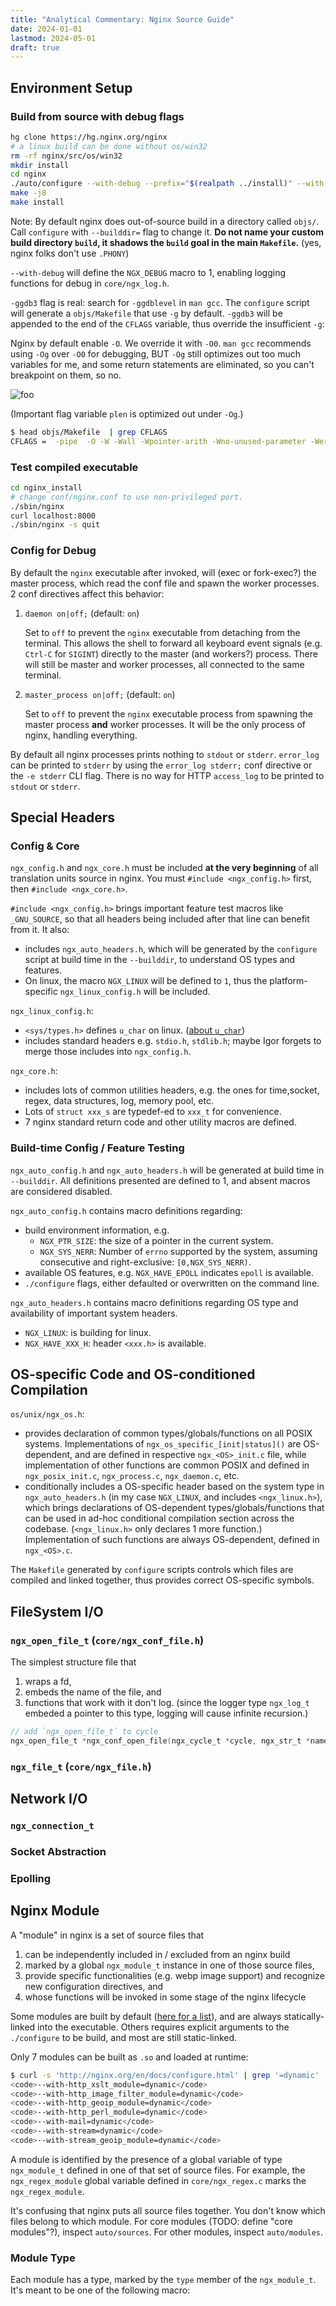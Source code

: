 ```yaml
---
title: "Analytical Commentary: Nginx Source Guide"
date: 2024-01-01
lastmod: 2024-05-01
draft: true
---
```


## Environment Setup

### Build from source with debug flags

```bash
hg clone https://hg.nginx.org/nginx
# a linux build can be done without os/win32
rm -rf nginx/src/os/win32
mkdir install
cd nginx
./auto/configure --with-debug --prefix="$(realpath ../install)" --with-cc-opt='-ggdb3 -O0'
make -j8
make install
```

Note: By default nginx does out-of-source build in a directory called `objs/`. Call `configure` with `--builddir=` flag to change it. **Do not name your custom build directory `build`, it shadows the `build` goal in the main `Makefile`.** (yes, nginx folks don't use `.PHONY`)

`--with-debug` will define the `NGX_DEBUG` macro to 1, enabling logging functions for debug in `core/ngx_log.h`.

`-ggdb3` flag is real: search for `-ggdblevel` in `man gcc`. The `configure` script will generate a `objs/Makefile` that use `-g` by default. `-ggdb3` will be appended to the end of the `CFLAGS` variable, thus override the insufficient `-g`:

Nginx by default enable `-O`. We override it with `-O0`. `man gcc` recommends using `-Og` over `-O0` for debugging, BUT `-Og` still optimizes out too much variables for me, and some return statements are eliminated, so you can't breakpoint on them, so no.

![foo](plen.png)

(Important flag variable `plen` is optimized out under `-Og`.)

```bash
$ head objs/Makefile  | grep CFLAGS
CFLAGS =  -pipe  -O -W -Wall -Wpointer-arith -Wno-unused-parameter -Werror -g -ggdb3 -O0
```

### Test compiled executable

```bash
cd nginx_install
# change conf/nginx.conf to use non-privileged port.
./sbin/nginx
curl localhost:8000
./sbin/nginx -s quit
```


### Config for Debug

By default the `nginx` executable after invoked, will (exec or fork-exec?) the master process, which read the conf file and spawn the worker processes. 2 conf directives affect this behavior:

1. `daemon on|off;` (default: `on`)
    
    Set to `off` to prevent the `nginx` executable from detaching from the terminal. This allows the shell to forward all keyboard event signals (e.g. `Ctrl-C` for `SIGINT`) directly to the master (and workers?) process. There will still be master and worker processes, all connected to the same terminal.

2. `master_process on|off;` (default: `on`)

    Set to `off` to prevent the `nginx` executable process from spawning the master process **and** worker processes. It will be the only process of nginx, handling everything.

By default all nginx processes prints nothing to `stdout` or `stderr`. `error_log` can be printed to `stderr` by using the `error_log stderr;` conf directive or the `-e stderr` CLI flag. There is no way for HTTP `access_log` to be printed to `stdout` or `stderr`.

Special Headers
--------------

### Config & Core

`ngx_config.h` and `ngx_core.h` must be included **at the very beginning** of all translation units source in nginx. You must `#include <ngx_config.h>` first, then `#include <ngx_core.h>`.

`#include <ngx_config.h>` brings important feature test macros like `_GNU_SOURCE`, so that all headers being included after that line can benefit from it. It also:

- includes `ngx_auto_headers.h`, which will be generated by the `configure` script at build time in the `--builddir`, to understand OS types and features.
- On linux, the macro `NGX_LINUX` will be defined to `1`, thus the platform-specific `ngx_linux_config.h` will be included. 

`ngx_linux_config.h`:

- `<sys/types.h>` defines `u_char` on linux. ([about `u_char`](https://stackoverflow.com/questions/1918934/is-u-char-a-standard))
- includes standard headers e.g. `stdio.h`, `stdlib.h`; maybe Igor forgets to merge those includes into `ngx_config.h`.

`ngx_core.h`:
- includes lots of common utilities headers, e.g. the ones for time,socket, regex, data structures, log, memory pool, etc.
- Lots of `struct xxx_s` are typedef-ed to `xxx_t` for convenience.
- 7 nginx standard return code and other utility macros are defined.

### Build-time Config / Feature Testing

`ngx_auto_config.h` and `ngx_auto_headers.h` will be generated at build time in `--builddir`. All definitions presented are defined to 1, and absent macros are considered disabled.

`ngx_auto_config.h` contains macro definitions regarding:

- build environment information, e.g.
	- `NGX_PTR_SIZE`: the size of a pointer in the current system.
	- `NGX_SYS_NERR`: Number of `errno` supported by the system, assuming consecutive and right-exclusive: `[0,NGX_SYS_NERR)`.
- available OS features, e.g. `NGX_HAVE_EPOLL` indicates `epoll` is available.
- `./configure` flags, either defaulted or overwritten on the command line.

`ngx_auto_headers.h` contains macro definitions regarding OS type and availability of important system headers.

- `NGX_LINUX`: is building for linux.
- `NGX_HAVE_XXX_H`: header `<xxx.h>` is available.

OS-specific Code and OS-conditioned Compilation
--------------

`os/unix/ngx_os.h`:

- provides declaration of common types/globals/functions on all POSIX systems. Implementations of `ngx_os_specific_[init|status]()` are OS-dependent, and are defined in respective `ngx_<OS>_init.c` file, while implementation of other functions are common POSIX and defined in `ngx_posix_init.c`, `ngx_process.c`, `ngx_daemon.c`, etc.
- conditionally includes a OS-specific header based on the system type in `ngx_auto_headers.h` (in my case `NGX_LINUX`, and includes `<ngx_linux.h>`), which brings declarations of OS-dependent types/globals/functions that can be used in ad-hoc conditional compilation section across the codebase. (`<ngx_linux.h>` only declares 1 more function.) Implementation of such functions are always OS-dependent, defined in `ngx_<OS>.c`.

The `Makefile` generated by `configure` scripts controls which files are compiled and linked together, thus provides correct OS-specific symbols.

FileSystem I/O
---------------

### `ngx_open_file_t` (`core/ngx_conf_file.h`)

The simplest structure file that
1. wraps a fd,
2. embeds the name of the file, and 
3. functions that work with it don't log. (since the logger type `ngx_log_t` embeded a pointer to this type, logging will cause infinite recursion.)

```c
// add `ngx_open_file_t` to cycle
ngx_open_file_t *ngx_conf_open_file(ngx_cycle_t *cycle, ngx_str_t *name);
```

### `ngx_file_t` (`core/ngx_file.h`)


## Network I/O

### `ngx_connection_t`

### Socket Abstraction

### Epolling

## Nginx Module

A "module" in nginx is a set of source files that

1. can be independently included in / excluded from an nginx build
2. marked by a global `ngx_module_t` instance in one of those source files,
3. provide specific functionalities (e.g. webp image support) and recognize new configuration directives, and
4. whose functions will be invoked in some stage of the nginx lifecycle

Some modules are built by default ([here for a list](https://docs.nginx.com/nginx/admin-guide/installing-nginx/installing-nginx-open-source/#modules-built-by-default)), and are always statically-linked into the executable. Others requires explicit arguments to the `./configure` to be build, and most are still static-linked.

Only 7 modules can be built as `.so` and loaded at runtime:

```bash
$ curl -s 'http://nginx.org/en/docs/configure.html' | grep '=dynamic'
<code>--with-http_xslt_module=dynamic</code>
<code>--with-http_image_filter_module=dynamic</code>
<code>--with-http_geoip_module=dynamic</code>
<code>--with-http_perl_module=dynamic</code>
<code>--with-mail=dynamic</code>
<code>--with-stream=dynamic</code>
<code>--with-stream_geoip_module=dynamic</code>
```

A module is identified by the presence of a global variable of type `ngx_module_t` defined in one of that set of source files. For example, the `ngx_regex_module` global variable defined in `core/ngx_regex.c` marks the `ngx_regex_module`.

It's confusing that nginx puts all source files together. You don't know which files belong to which module. For core modules (TODO: define "core modules"?), inspect `auto/sources`. For other modules, inspect `auto/modules`.

### Module Type

Each module has a type, marked by the `type` member of the `ngx_module_t`. It's meant to be one of the following macro:

```c
